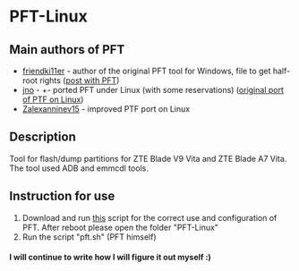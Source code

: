 # PFT-Linux

## Main authors of PFT
* [friendki11er](https://4pda.ru/forum/index.php?showuser=198744) - author of the original PFT tool for Windows, file to get half-root rights ([post with PFT](https://4pda.ru/forum/index.php?s=&showtopic=952274&view=findpost&p=85383238))
* [jno](https://4pda.ru/forum/index.php?showuser=312616) - +- ported PFT under Linux (with some reservations) ([original port of PTF on Linux](https://jno.undo.it/cgi-bin/fossil.cgi/PFT4pda/doc))
* [Zalexanninev15](https://4pda.ru/forum/index.php?showuser=5330563) - improved PTF port on Linux

## Description
Tool for flash/dump partitions for ZTE Blade V9 Vita and ZTE Blade A7 Vita. The tool used ADB and emmcdl tools. 

## Instruction for use
1. Download and run [this](https://github.com/Zalexanninev15/PFT-Linux/releases/download/1.1/pft_installer.sh) script for the correct use and configuration of PFT. After reboot please open the folder "PFT-Linux"
3. Run the script "pft.sh" (PFT himself)

#### **I will continue to write how I will figure it out myself :)**
